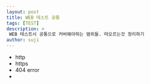 ```yaml
---
layout: post
title: WEB 테스트 공통  
tags: [TEST]
description: >
 WEB 테스트시 공통으로 커버해야하는 범위들. 떠오르는것 정리하기 
author: suji
---
```


- http
- https
- 404 error
- 